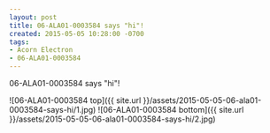 ```yaml
---
layout: post
title: 06-ALA01-0003584 says "hi"!
created: 2015-05-05 10:28:00 -0700
tags:
- Acorn Electron
- 06-ALA01-0003584
---
```

06-ALA01-0003584 says "hi"!

![06-ALA01-0003584 top]({{ site.url }}/assets/2015-05-05-06-ala01-0003584-says-hi/1.jpg)
![06-ALA01-0003584 bottom]({{ site.url }}/assets/2015-05-05-06-ala01-0003584-says-hi/2.jpg)
